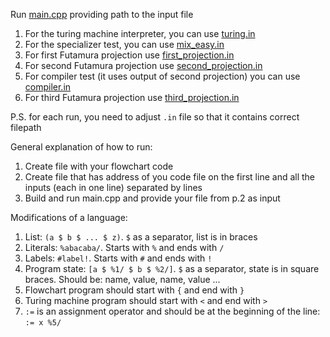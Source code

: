 Run [main.cpp](main.cpp) providing path to the input file
1. For the turing machine interpreter, you can use [turing.in](turing.in)
2. For the specializer test, you can use [mix_easy.in](mix_easy.in)
3. For first Futamura projection use [first_projection.in](first_projection.in)
4. For second Futamura projection use [second_projection.in](second_projection.in)
5. For compiler test (it uses output of second projection) you can use [compiler.in](compiler.in)
6. For third Futamura projection use [third_projection.in](third_projection.in)

P.S. for each run, you need to adjust `.in` file so that it contains correct filepath

General explanation of how to run:
1. Create file with your flowchart code
2. Create file that has address of you code file on the first line and all the inputs (each in one line) separated by lines
3. Build and run main.cpp and provide your file from p.2 as input

Modifications of a language:
1. List: `(a $ b $ ... $ z)`. `$` as a separator, list is in braces
2. Literals: `%abacaba/`. Starts with `%` and ends with `/`
3. Labels: `#label!`. Starts with `#` and ends with `!`
4. Program state: `[a $ %1/ $ b $ %2/]`. `$` as a separator, state is in square braces. Should be: name, value, name, value ...
5. Flowchart program should start with `{` and end with `}`
6. Turing machine program should start with `<` and end with `>`
7. `:=` is an assignment operator and should be at the beginning of the line: `:= x %5/`